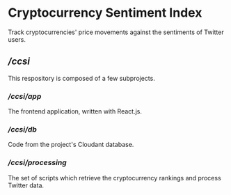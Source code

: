 # Cryptocurrency Sentiment Index
Track cryptocurrencies' price movements against the sentiments of Twitter users.

## */ccsi*
This respository is composed of a few subprojects.

### */ccsi/app*
The frontend application, written with React.js.

### */ccsi/db*  
Code from the project's Cloudant database.

### */ccsi/processing*  
The set of scripts which retrieve the cryptocurrency rankings and process Twitter data.

